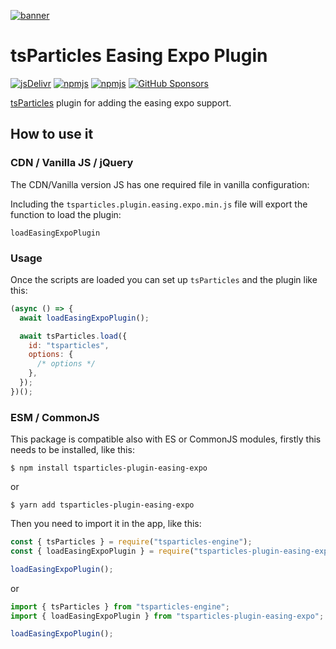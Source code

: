 [![banner](https://particles.js.org/images/banner3.png)](https://particles.js.org)

# tsParticles Easing Expo Plugin

[![jsDelivr](https://data.jsdelivr.com/v1/package/npm/tsparticles-plugin-easing-expo/badge)](https://www.jsdelivr.com/package/npm/tsparticles-plugin-easing-expo)
[![npmjs](https://badge.fury.io/js/tsparticles-plugin-easing-expo.svg)](https://www.npmjs.com/package/tsparticles-plugin-easing-expo)
[![npmjs](https://img.shields.io/npm/dt/tsparticles-plugin-easing-expo)](https://www.npmjs.com/package/tsparticles-plugin-easing-expo) [![GitHub Sponsors](https://img.shields.io/github/sponsors/matteobruni)](https://github.com/sponsors/matteobruni)

[tsParticles](https://github.com/matteobruni/tsparticles) plugin for adding the easing expo support.

## How to use it

### CDN / Vanilla JS / jQuery

The CDN/Vanilla version JS has one required file in vanilla configuration:

Including the `tsparticles.plugin.easing.expo.min.js` file will export the function to load the plugin:

```text
loadEasingExpoPlugin
```

### Usage

Once the scripts are loaded you can set up `tsParticles` and the plugin like this:

```javascript
(async () => {
  await loadEasingExpoPlugin();

  await tsParticles.load({
    id: "tsparticles",
    options: {
      /* options */
    },
  });
})();
```

### ESM / CommonJS

This package is compatible also with ES or CommonJS modules, firstly this needs to be installed, like this:

```shell
$ npm install tsparticles-plugin-easing-expo
```

or

```shell
$ yarn add tsparticles-plugin-easing-expo
```

Then you need to import it in the app, like this:

```javascript
const { tsParticles } = require("tsparticles-engine");
const { loadEasingExpoPlugin } = require("tsparticles-plugin-easing-expo");

loadEasingExpoPlugin();
```

or

```javascript
import { tsParticles } from "tsparticles-engine";
import { loadEasingExpoPlugin } from "tsparticles-plugin-easing-expo";

loadEasingExpoPlugin();
```
